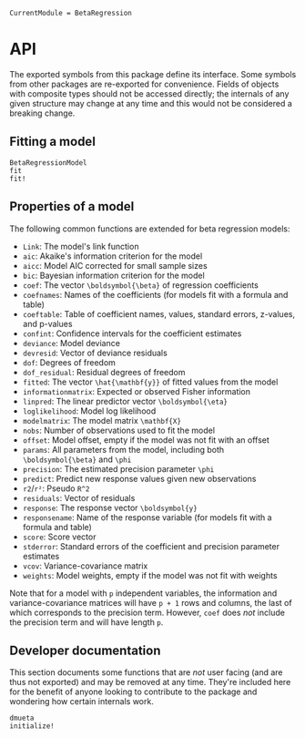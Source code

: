 ```@meta
CurrentModule = BetaRegression
```

# API

The exported symbols from this package define its interface.
Some symbols from other packages are re-exported for convenience.
Fields of objects with composite types should not be accessed directly; the internals
of any given structure may change at any time and this would not be considered a breaking
change.

## Fitting a model

```@docs
BetaRegressionModel
fit
fit!
```

## Properties of a model

The following common functions are extended for beta regression models:
- `Link`: The model's link function
- `aic`: Akaike's information criterion for the model
- `aicc`: Model AIC corrected for small sample sizes
- `bic`: Bayesian information criterion for the model
- `coef`: The vector ``\boldsymbol{\beta}`` of regression coefficients
- `coefnames`: Names of the coefficients (for models fit with a formula and table)
- `coeftable`: Table of coefficient names, values, standard errors, z-values, and p-values
- `confint`: Confidence intervals for the coefficient estimates
- `deviance`: Model deviance
- `devresid`: Vector of deviance residuals
- `dof`: Degrees of freedom
- `dof_residual`: Residual degrees of freedom
- `fitted`: The vector ``\hat{\mathbf{y}}`` of fitted values from the model
- `informationmatrix`: Expected or observed Fisher information
- `linpred`: The linear predictor vector ``\boldsymbol{\eta}``
- `loglikelihood`: Model log likelihood
- `modelmatrix`: The model matrix ``\mathbf{X}``
- `nobs`: Number of observations used to fit the model
- `offset`: Model offset, empty if the model was not fit with an offset
- `params`: All parameters from the model, including both ``\boldsymbol{\beta}`` and ``\phi``
- `precision`: The estimated precision parameter ``\phi``
- `predict`: Predict new response values given new observations
- `r2`/`r²`: Pseudo ``R^2``
- `residuals`: Vector of residuals
- `response`: The response vector ``\boldsymbol{y}``
- `responsename`: Name of the response variable (for models fit with a formula and table)
- `score`: Score vector
- `stderror`: Standard errors of the coefficient and precision parameter estimates
- `vcov`: Variance-covariance matrix
- `weights`: Model weights, empty if the model was not fit with weights

Note that for a model with ``p`` independent variables, the information and
variance-covariance matrices will have ``p + 1`` rows and columns, the last of which
corresponds to the precision term.
However, `coef` does _not_ include the precision term and will have length ``p``.

## Developer documentation

This section documents some functions that are _not_ user facing (and are thus not
exported) and may be removed at any time.
They're included here for the benefit of anyone looking to contribute to the package
and wondering how certain internals work.

```@docs
dmueta
initialize!
```
